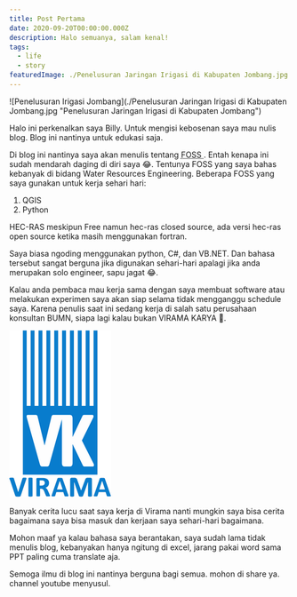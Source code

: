 ```yaml
---
title: Post Pertama
date: 2020-09-20T00:00:00.000Z
description: Halo semuanya, salam kenal!
tags:
  - life
  - story
featuredImage: ./Penelusuran Jaringan Irigasi di Kabupaten Jombang.jpg
---
```


![Penelusuran Irigasi Jombang](./Penelusuran Jaringan Irigasi di Kabupaten Jombang.jpg "Penelusuran Jaringan Irigasi di Kabupaten Jombang")

Halo ini perkenalkan saya Billy.
Untuk mengisi kebosenan saya mau nulis blog.
Blog ini nantinya untuk edukasi saja.

Di blog ini nantinya saya akan menulis tentang <abbr title="free and open-source software">FOSS </abbr>. Entah kenapa ini sudah mendarah daging di diri saya 😂. Tentunya FOSS yang saya bahas kebanyak di bidang Water Resources Engineering. Beberapa FOSS yang saya gunakan untuk kerja sehari hari:

1. QGIS
2. Python

HEC-RAS meskipun Free namun hec-ras closed source, ada versi hec-ras open source ketika masih menggunakan fortran.

Saya biasa ngoding menggunakan python, C#, dan VB.NET. Dan bahasa tersebut sangat berguna jika digunakan sehari-hari apalagi jika anda merupakan solo engineer, sapu jagat 😂.

Kalau anda pembaca mau kerja sama dengan saya membuat software atau melakukan experimen saya akan siap selama tidak mengganggu schedule saya. Karena penulis saat ini sedang kerja di salah satu perusahaan konsultan BUMN, siapa lagi kalau bukan VIRAMA KARYA 🤣.

![Virama Karya](virama.png "Logo Perusahaan Virama Karya")

Banyak cerita lucu saat saya kerja di Virama nanti mungkin saya bisa cerita bagaimana saya bisa masuk dan kerjaan saya sehari-hari bagaimana.

Mohon maaf ya kalau bahasa saya berantakan, saya sudah lama tidak menulis blog, kebanyakan hanya ngitung di excel, jarang pakai word sama PPT paling cuma translate aja.

Semoga ilmu di blog ini nantinya berguna bagi semua.
mohon di share ya.
channel youtube menyusul.
